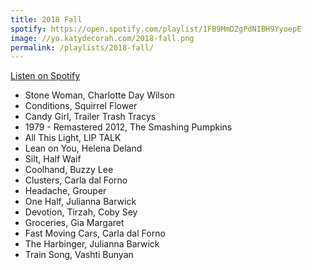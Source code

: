 ```yaml
---
title: 2018 Fall
spotify: https://open.spotify.com/playlist/1FB9MmDZgPdNIBH9YyoepE
image: //yo.katydecorah.com/2018-fall.png
permalink: /playlists/2018-fall/
---
```


[Listen on Spotify](https://open.spotify.com/playlist/1FB9MmDZgPdNIBH9YyoepE)

- Stone Woman, Charlotte Day Wilson
- Conditions, Squirrel Flower
- Candy Girl, Trailer Trash Tracys
- 1979 - Remastered 2012, The Smashing Pumpkins
- All This Light, LIP TALK
- Lean on You, Helena Deland
- Silt, Half Waif
- Coolhand, Buzzy Lee
- Clusters, Carla dal Forno
- Headache, Grouper
- One Half, Julianna Barwick
- Devotion, Tirzah, Coby Sey
- Groceries, Gia Margaret
- Fast Moving Cars, Carla dal Forno
- The Harbinger, Julianna Barwick
- Train Song, Vashti Bunyan
